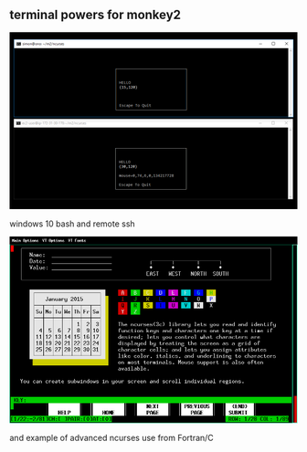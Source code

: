 terminal powers for monkey2
----

![curses](curses.png?raw=true "monkey2 curses sessions")

 windows 10 bash and remote ssh


![example](example.gif?raw=true "fortran curses example")

 and example of advanced ncurses use from Fortran/C
